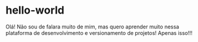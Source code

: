 # hello-world
Olá!
Não sou de falara muito de mim, mas quero aprender muito nessa plataforma de desenvolvimento e versionamento de projetos!
Apenas isso!!!
